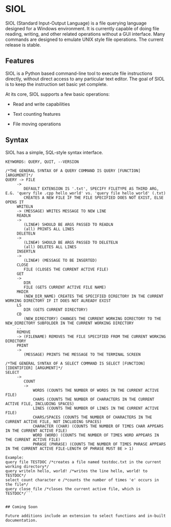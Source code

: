 # SIOL 

SIOL (Standard Input-Output Language) is a file querying language designed for a Windows environment. It is currently capable of doing file reading, writing, and other related operations without a GUI interface. Many commands are designed to emulate UNIX style file operations. The current release is stable.

## Features

SIOL is a Python based command-line tool to execute file instructions directly, without direct access to any particular text editor. The goal of SIOL is to keep the instruction set basic yet complete. 

At its core, SIOL supports a few basic operations:

* Read and write capabilities

* Text counting features

* File moving operations 

## Syntax

SIOL has a simple, SQL-style syntax interface.

```SYNTAX NOTES: ONLY ONE WHITESPACE BETWEEN IDENTIFIERS, ALL PHRASES MUST START WITH A KEYWORD
KEYWORDS: QUERY, QUIT, --VERSION

/*THE GENERAL SYNTAX OF A QUERY COMMAND IS QUERY [FUNCTION] [ARGUMENT]*/
QUERY -> FILE
	 ->
	 	DEFAULT EXTENSION IS '.txt', SPECIFY FILETYPE AS THIRD ARG, E.G. 'query file .cpp hello_world' vs. 'query file hello_world' (.txt)
		CREATES A NEW FILE IF THE FILE SPECIFIED DOES NOT EXIST, ELSE OPENS IT 
	 WRITELN
	 ->	(MESSAGE) WRITES MESSAGE TO NEW LINE
	 READLN
	 ->
	 	(LINE#) SHOULD BE ARGS PASSED TO READLN 
		(all) PRINTS ALL LINES
	 DELETELN
	 ->
	 	(LINE#) SHOULD BE ARGS PASSED TO DELETELN
	 	(all) DELETES ALL LINES
	 INSERTLN
	 ->
	 	(LINE#) (MESSAGE TO BE INSERTED)
	 CLOSE
	 	FILE (CLOSES THE CURRENT ACTIVE FILE)
	 GET
	 ->
	 	DIR
		FILE (GETS CURRENT ACTIVE FILE NAME)
	 MKDIR
	 	(NEW_DIR_NAME) CREATES THE SPECIFIED DIRECTORY IN THE CURRENT WORKING DIRECTORY IF IT DOES NOT ALREADY EXIST
	 LS
	 	DIR (GETS CURRENT DIRECTORY)
	 CD
	 	(NEW_DIRECTORY) CHANGES THE CURRENT WORKING DIRECTORY TO THE NEW_DIRECTORY SUBFOLDER IN THE CURRENT WORKING DIRECTORY 
	 ..
	 REMOVE
	 ->	(FILENAME) REMOVES THE FILE SPECIFIED FROM THE CURRENT WORKING DIRECTORY
	 PRINT
	 -> 
		(MESSAGE) PRINTS THE MESSAGE TO THE TERMINAL SCREEN

/*THE GENERAL SYNTAX OF A SELECT COMMAND IS SELECT [FUNCTION] [IDENTIFIER] [ARGUMENT]*/
SELECT
	 ->
		COUNT
		->
			WORDS (COUNTS THE NUMBER OF WORDS IN THE CURRENT ACTIVE FILE)
			CHARS (COUNTS THE NUMBER OF CHARACTERS IN THE CURRENT ACTIVE FILE, INCLUDING SPACES)
			LINES (COUNTS THE NUMBER OF LINES IN THE CURRENT ACTIVE FILE)
			CHARS/SPACES (COUNTS THE NUMBER OF CHARACTERS IN THE CURRENT ACTIVE FILE, NOT INCLUDING SPACES) 
			CHARACTER (CHAR) (COUNTS THE NUMBER OF TIMES CHAR APPEARS IN THE CURRENT ACTIVE FILE)
			WORD (WORD) (COUNTS THE NUMBER OF TIMES WORD APPEARS IN THE CURRENT ACTIVE FILE)
			PHRASE (PHRASE) (COUNTS THE NUMBER OF TIMES PHRASE APPEARS IN THE CURRENT ACTIVE FILE-LENGTH OF PHRASE MUST BE > 1)

Example:
query file TESTDOC /*creates a file named testdoc.txt in the current working directory*/
query writeln hello, world! /*writes the line hello, world! to TESTDOC*/
select count character e /*counts the number of times 'e' occurs in the file*/
query close file /*closes the current active file, which is TESTDOC*/```


## Coming Soon

Future additions include an extension to select functions and in-built documentation.


